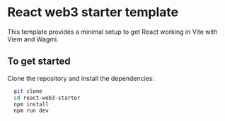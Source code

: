 # React web3 starter template

This template provides a minimal setup to get React working in Vite with Viem and Wagmi.

## To get started

Clone the repository and install the dependencies:

```bash
  git clone
  cd react-web3-starter
  npm install
  npm run dev
```